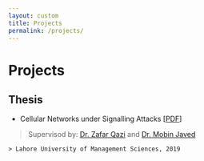 ```yaml
---
layout: custom
title: Projects
permalink: /projects/
---
```


# Projects

## Thesis

* Cellular Networks under Signalling Attacks \[[PDF](/assets/thesis.pdf)\]
> Supervisod by: [Dr. Zafar Qazi](http://web.lums.edu.pk/~zafar/) and [Dr. Mobin Javed](http://web.lums.edu.pk/~mobin/)

    > Lahore University of Management Sciences, 2019

